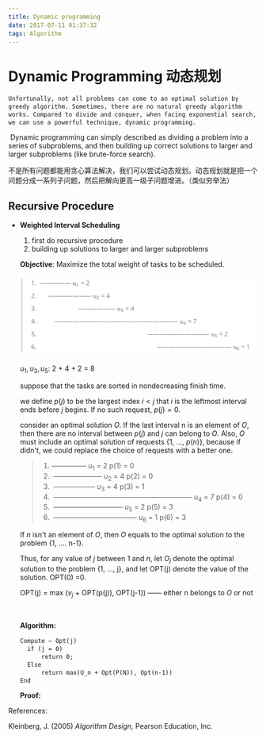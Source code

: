 ```yaml
---
title: Dynamic programming
date: 2017-07-11 01:37:32
tags: Algorithm
---
```


# Dynamic Programming 动态规划

 	Unfortunally, not all problems can come to an optimal solution by greedy algorithm. Sometimes, there are no natural greedy algorithm works. Compared to divide and conquer, when facing exponential search, we can use a powerful technique, dynamic programming.

​	Dynamic programming can simply described as dividing a problem into a series of subproblems, and then building up correct solutions to larger and larger subproblems (like brute-force search).

​	不是所有问题都能用贪心算法解决，我们可以尝试动态规划。动态规划就是把一个问题分成一系列子问题，然后把解向更高一级子问题增进。（类似穷举法）

## Recursive Procedure

- **Weighted Interval Scheduling**

  1. first do recursive procedure
  2. building up solutions to larger and larger subproblems

  **Objective**: Maximize the total weight of tasks to be scheduled.

  ![DP1](https://raw.githubusercontent.com/wisclmy0611/MarkdownPhotos/master/Algorithm/DP1.png)

  $u_1, u_3,u_5$: 2 + 4 + 2 = 8

  suppose that the tasks are sorted in nondecreasing finish time.

  we define $p(j)$ to be the largest index $i < j$  that $i$ is the leftmost interval ends before $j$ begins. If no such request, $p(j) = 0$.

  consider an optimal solution $O$. If the last interval n is an element of $O$, then there are no interval between $p(j)$ and $j$ can belong to $O$. Also, $O$ must include an optimal solution of requests {1, …, $p(n)$}, because if didn't, we could replace the choice of requests with a better one.

  > 1. ————— $u_1$ = 2                                                                                                               p(1) = 0
  > 2. ​     ——————— $u_2$ = 4                                                                                                  p(2) = 0
  > 3. ​                        —————— $u_3$ = 4                                                                                   p(3) = 1
  > 4. ​         ———————————————————— $u_4$ = 7                                            p(4) = 0
  > 5. ​                                                                   —————————— $u_5$ = 2                        p(5) = 3
  > 6. ​                                                                         ———————————— $u_6$ = 1          p(6) = 3

  If $n$ isn't an element of $O$, then $O$ equals to the optimal solution to the problem {1, …. n-1}.

  Thus, for any value of $j$ between 1 and $n$, let $O_j$ denote the optimal solution to the problem {1, …, j}, and let OPT(j) denote the value of the solution. OPT(0) =0.

  OPT(j) = max ($v_j$ + OPT(p(j)), OPT(j-1)) —— either n belongs to $O$ or not

  ​

  **Algorithm:**

  ```
  Compute — Opt(j)
  	if (j = 0)
  		return 0;
  	Else
  		return max(U_n + Opt(P(N)), Opt(n-1))
  End
  ```

  **Proof:**



















References:

Kleinberg, J. (2005) *Algorithm Design,* Pearson Education, Inc.